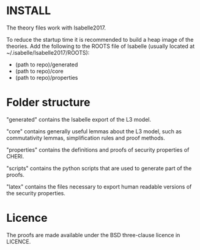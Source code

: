 # INSTALL

The theory files work with Isabelle2017.

To reduce the startup time it is recommended to build a heap image of
the theories. Add the following to the ROOTS file of Isabelle
(usually located at ~/.isabelle/Isabelle2017/ROOTS):

* (path to repo)/generated
* (path to repo)/core
* (path to repo)/properties

# Folder structure

"generated" contains the Isabelle export of the L3 model.

"core" contains generally useful lemmas about the L3 model, such as
commutativity lemmas, simplification rules and proof methods.

"properties" contains the definitions and proofs of security
properties of CHERI.

"scripts" contains the python scripts that are used to generate part
of the proofs.

"latex" contains the files necessary to export human readable versions
of the security properties.

# Licence

The proofs are made available under the BSD three-clause licence in
LICENCE.
